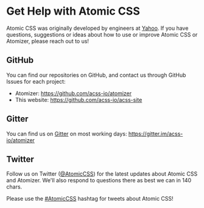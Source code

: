 # Get Help with Atomic CSS

Atomic CSS was originally developed by engineers at [Yahoo](https://www.yahoo.com).  If you have questions, suggestions or ideas about how to use or improve Atomic CSS or Atomizer, please reach out to us!

## GitHub

You can find our repositories on GitHub, and contact us through GitHub Issues for each project:

   * Atomizer: https://github.com/acss-io/atomizer
   * This website: https://github.com/acss-io/acss-site

## Gitter

You can find us on [Gitter](http://gitter.im) on most working days: https://gitter.im/acss-io/atomizer

## Twitter

Follow us on Twitter ([@AtomicCSS](https://twitter.com/atomiccss)) for the latest updates about Atomic CSS and Atomizer. We'll also respond to questions there as best we can in 140 chars.

Please use the [#AtomicCSS](https://twitter.com/search?q=AtomicCSS) hashtag for tweets about Atomic CSS!


